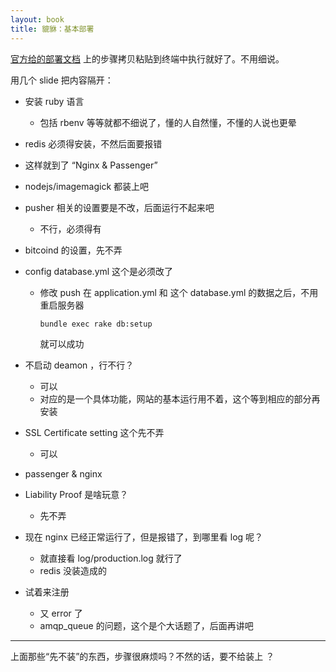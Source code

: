 ```yaml
---
layout: book
title: 貔貅：基本部署
---
```


[官方给的部署文档](https://github.com/peatio/peatio/blob/master/doc/deploy-ubuntu.md) 上的步骤拷贝粘贴到终端中执行就好了。不用细说。

用几个 slide 把内容隔开：

- 安装 ruby 语言
  - 包括 rbenv 等等就都不细说了，懂的人自然懂，不懂的人说也更晕

- redis 必须得安装，不然后面要报错

- 这样就到了 “Nginx & Passenger”

<!-- 不需要 passenger-install-nginx-module 这一步
按照 https://github.com/peatio/peatio/blob/master/doc/deploy-ubuntu.md
安装 passenger 定制过的 nginx -->

- nodejs/imagemagick 都装上吧

- pusher 相关的设置要是不改，后面运行不起来吧
  - 不行，必须得有

- bitcoind 的设置，先不弄

- config database.yml 这个是必须改了
  - 修改 push 在 application.yml 和 这个 database.yml 的数据之后，不用重启服务器

        bundle exec rake db:setup

     就可以成功

- 不启动 deamon ，行不行？
  - 可以
  - 对应的是一个具体功能，网站的基本运行用不着，这个等到相应的部分再安装

- SSL Certificate setting 这个先不弄
  - 可以

- passenger & nginx

- Liability Proof 是啥玩意？
  - 先不弄

- 现在 nginx 已经正常运行了，但是报错了，到哪里看 log 呢？
  - 就直接看 log/production.log 就行了
  - redis 没装造成的

- 试着来注册
  - 又 error 了
  - amqp_queue 的问题，这个是个大话题了，后面再讲吧

---

上面那些“先不装”的东西，步骤很麻烦吗？不然的话，要不给装上
？
